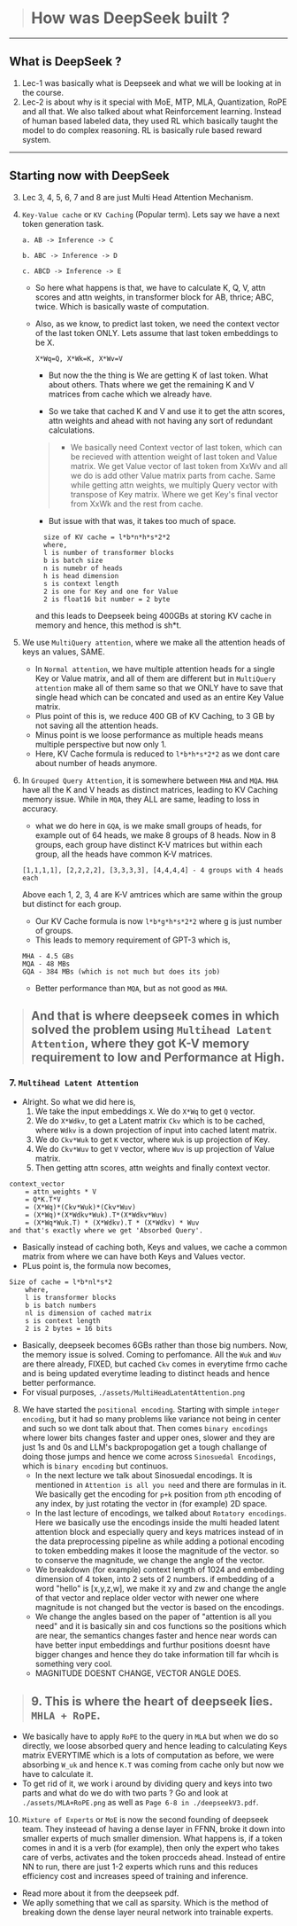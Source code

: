 > # How was DeepSeek built ?

---

## What is DeepSeek ?

1. Lec-1 was basically what is Deepseek and what we will be looking at in the course.
2. Lec-2 is about why is it special with MoE, MTP, MLA, Quantization, RoPE and all that. We also talked about what Reinforcement learning. Instead of human based labeled data, they used RL which basically taught the model to do complex reasoning. RL is basically rule based reward system.

---

## Starting now with DeepSeek

3.  Lec 3, 4, 5, 6, 7 and 8 are just Multi Head Attention Mechanism.
4.  `Key-Value cache` or `KV Caching` (Popular term). Lets say we have a next token generation task.

    ```
    a. AB -> Inference -> C

    b. ABC -> Inference -> D

    c. ABCD -> Inference -> E
    ```

    - So here what happens is that, we have to calculate K, Q, V, attn scores and attn weights, in transformer block for AB, thrice; ABC, twice. Which is basically waste of computation.
    - Also, as we know, to predict last token, we need the context vector of the last token ONLY. Lets assume that last token embeddings to be X.

      ```
      X*Wq=Q, X*Wk=K, X*Wv=V
      ```

      - But now the the thing is We are getting K of last token. What about others. Thats where we get the remaining K and V matrices from cache which we already have.

      - So we take that cached K and V and use it to get the attn scores, attn weights and ahead with not having any sort of redundant calculations.

      > - We basically need Context vector of last token, which can be recieved with attention weight of last token and Value matrix. We get Value vector of last token from XxWv and all we do is add other Value matrix parts from cache. Same while getting attn weights, we multiply Query vector with transpose of Key matrix. Where we get Key's final vector from XxWk and the rest from cache.

      - But issue with that was, it takes too much of space.

      ```
        size of KV cache = l*b*n*h*s*2*2
        where,
        l is number of transformer blocks
        b is batch size
        n is numebr of heads
        h is head dimension
        s is context length
        2 is one for Key and one for Value
        2 is float16 bit number = 2 byte
      ```

      and this leads to Deepseek being 400GBs at storing KV cache in memory and hence, this method is sh\*t.

5.  We use `MultiQuery attention`, where we make all the attention heads of keys an values, SAME.

    - In `Normal attention`, we have multiple attention heads for a single Key or Value matrix, and all of them are different but in `MultiQuery attention` make all of them same so that we ONLY have to save that single head which can be concated and used as an entire Key Value matrix.
    - Plus point of this is, we reduce 400 GB of KV Caching, to 3 GB by not saving all the attention heads.
    - Minus point is we loose performance as multiple heads means multiple perspective but now only 1.
    - Here, KV Cache formula is reduced to `l*b*h*s*2*2` as we dont care about number of heads anymore.

6.  In `Grouped Query Attention`, it is somewhere between `MHA` and `MQA`. `MHA` have all the K and V heads as distinct matrices, leading to KV Caching memory issue. While in `MQA`, they ALL are same, leading to loss in accuracy.

    - what we do here in `GQA`, is we make small groups of heads, for example out of 64 heads, we make 8 groups of 8 heads. Now in 8 groups, each group have distinct K-V matrices but within each group, all the heads have common K-V matrices.

    ```
    [1,1,1,1], [2,2,2,2], [3,3,3,3], [4,4,4,4] - 4 groups with 4 heads each
    ```

    Above each 1, 2, 3, 4 are K-V amtrices which are same within the group but distinct for each group.

    - Our KV Cache formula is now `l*b*g*h*s*2*2` where g is just number of groups.
    - This leads to memory requirement of GPT-3 which is,

    ```
    MHA - 4.5 GBs
    MQA - 48 MBs
    GQA - 384 MBs (which is not much but does its job)
    ```

    - Better performance than `MQA`, but as not good as `MHA`.

> ## And that is where deepseek comes in which solved the problem using `Multihead Latent Attention`, where they got K-V memory requirement to low and Performance at High.

### 7. **`Multihead Latent Attention`**

- Alright. So what we did here is,
  1. We take the input embeddings `X`. We do `X*Wq` to get `Q` vector.
  2. We do `X*Wdkv`, to get a Latent matrix `Ckv` which is to be cached, where `Wdkv` is a down projection of input into cached latent matrix.
  3. We do `Ckv*Wuk` to get `K` vector, where `Wuk` is up projection of Key.
  4. We do `Ckv*Wuv` to get `V` vector, where `Wuv` is up projection of Value matrix.
  5. Then getting attn scores, attn weights and finally context vector.

```
context_vector
    = attn_weights * V
    = Q*K.T*V
    = (X*Wq)*(Ckv*Wuk)*(Ckv*Wuv)
    = (X*Wq)*(X*Wdkv*Wuk).T*(X*Wdkv*Wuv)
    = (X*Wq*Wuk.T) * (X*Wdkv).T * (X*Wdkv) * Wuv
and that's exactly where we get 'Absorbed Query'.
```

- Basically instead of caching both, Keys and values, we cache a common matrix from where we can have both Keys and Values vector.
- PLus point is, the formula now becomes,

```
Size of cache = l*b*nl*s*2
    where,
    l is transformer blocks
    b is batch numbers
    nl is dimension of cached matrix
    s is context length
    2 is 2 bytes = 16 bits
```

- Basically, deepseek becomes 6GBs rather than those big numbers. Now, the memory issue is solved. Coming to perfomance. All the `Wuk` and `Wuv` are there already, FIXED, but cached `Ckv` comes in everytime frmo cache and is being updated everytime leading to distinct heads and hence better performance.
- For visual purposes, `./assets/MultiHeadLatentAttention.png`

8. We have started the `positional encoding`. Starting with simple `integer encoding`, but it had so many problems like variance not being in center and such so we dont talk about that. Then comes `binary encodings` where lower bits changes faster and upper ones, slower and they are just 1s and 0s and LLM's backpropogation get a tough challange of doing those jumps and hence we come across `Sinosuedal Encodings`, which is `binary encoding` but continuos.
   - In the next lecture we talk about Sinosuedal encodings. It is mentioned in `Attention is all you need` and there are formulas in it. We basically get the encoding for `p+k` position from `p`th encoding of any index, by just rotating the vector in (for example) 2D space.
   - In the last lecture of encodings, we talked about `Rotatory encodings`. Here we basically use the encodings inside the multi headed latent attention block and especially query and keys matrices instead of in the data preprocessing pipeline as while adding a potional encoding to token embedding makes it loose the magnitude of the vector. so to conserve the magnitude, we change the angle of the vector.
   - We breakdown (for example) context length of 1024 and embedding dimension of 4 token, into 2 sets of 2 numbers. if embedding of a word "hello" is [x,y,z,w], we make it xy and zw and change the angle of that vector and replace older vector with newer one where magnitude is not changed but the vector is based on the encodings.
   - We change the angles based on the paper of "attention is all you need" and it is basically sin and cos functions so the positions which are near, the semantics changes faster and hence near words can have better input embeddings and furthur positions doesnt have bigger changes and hence they do take information till far whcih is something very cool.
   - MAGNITUDE DOESNT CHANGE, VECTOR ANGLE DOES.

> ## 9. This is where the heart of deepseek lies. `MHLA + RoPE`.

- We basically have to apply `RoPE` to the query in `MLA` but when we do so directly, we loose absorbed query and hence leading to calculating Keys matrix EVERYTIME which is a lots of computation as before, we were absorbing `W_uk` and hence `K.T` was coming from cache only but now we have to calculate it.
- To get rid of it, we work i around by dividing query and keys into two parts and what do we do with two parts ? Go and look at `./assets/MLA+RoPE.png` as well as `Page 6-8 in ./deepseekV3.pdf`.

10. `Mixture of Experts` or `MoE` is now the second founding of deepseek team. They insteead of having a dense layer in FFNN, broke it down into smaller experts of much smaller dimension. What happens is, if a token comes in and it is a verb (for example), then only the expert who takes care of verbs, activates and the token procceds ahead. Instead of entire NN to run, there are just 1-2 experts which runs and this reduces efficiency cost and increases speed of training and inference.

- Read more about it from the deepseek pdf.
- We aplly something that we call as sparsity. Which is the method of breaking down the dense layer neural network into trainable experts.
